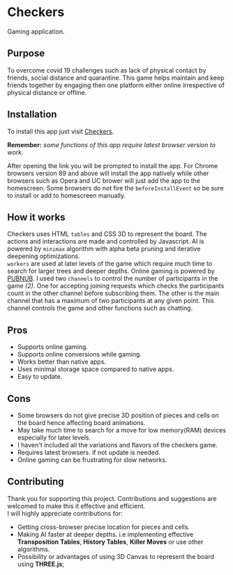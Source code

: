 # Checkers
Gaming application.
## Purpose
To overcome covid 19 challenges such as lack of physical contact by friends, social distance and quarantine. This game helps maintain and keep friends together by engaging then one platform either online irrespective of physical distance or offline.
## Installation
To install this app just visit [Checkers](https://mark-code789.github.io/Checkers/).

**Remember:** 
_some functions of this app require latest browser version to work._

After opening the link you will be prompted to install the app. For Chrome browsers version 89 and above will install the app natively while other browsers such as Opera and UC brower will just add the app to the homescreen. Some browsers do not fire the `beforeInstallEvent` so be sure to install or add to homescreen manually.
## How it works
Checkers uses HTML `tables` and CSS 3D to represent the board. The actions and interactions are made and controlled by Javascript. 
AI is powered by `minimax` algorithm with alpha beta pruning and iterative deepening optimizations.  
`workers` are used at later levels of the game which require much time to search for larger trees and deeper depths. 
Online gaming is powered by [PUBNUB](https://www.pubnub.com). I used two `channels` to control the number of participants in the game _(2)_. One for accepting joining requests which checks the participants count in the other channel before subscribing them. The other is the main channel that has a maximum of _two_ participants at any given point. This channel controls the game and other functions such as chatting.
## Pros
- Supports online gaming. 
- Supports online conversions while gaming. 
- Works better than native apps.
- Uses minimal storage space compared to native apps.
- Easy to update.
## Cons
- Some browsers do not give precise 3D position of pieces and cells on the board hence affecting board animations. 
- May take much time to search for a move for low memory(RAM) devices especially for later levels. 
- I haven't included all the variations and flavors of the checkers game. 
- Requires latest browsers. if not update is needed.
- Online gaming can be frustrating for slow networks. 
## Contributing
Thank you for supporting this project. Contributions and suggestions are welcomed to make this it effective and efficient.  
I will highly appreciate contributions for: 
- Getting cross-browser precise location for pieces and cells.
- Making AI faster at deeper depths. i.e implementing effective **Transposition Tables**, **History Tables**, **Killer Moves** or use other algorithms.
- Possibility or advantages of using 3D Canvas to represent the board using **THREE.js**;
